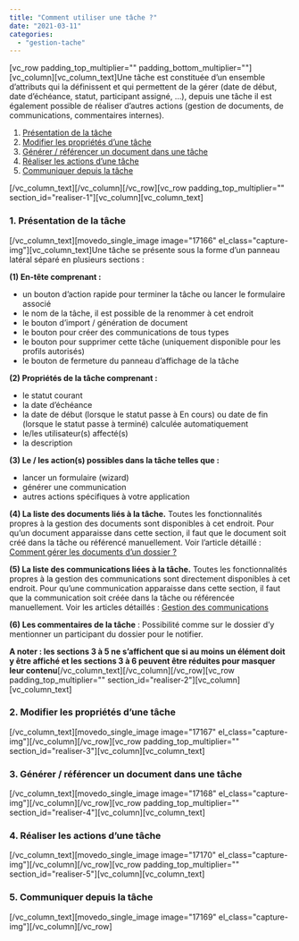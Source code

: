 ```yaml
---
title: "Comment utiliser une tâche ?"
date: "2021-03-11"
categories: 
  - "gestion-tache"
---
```


\[vc\_row padding\_top\_multiplier="" padding\_bottom\_multiplier=""\]\[vc\_column\]\[vc\_column\_text\]Une tâche est constituée d’un ensemble d’attributs qui la définissent et qui permettent de la gérer (date de début, date d’échéance, statut, participant assigné, …), depuis une tâche il est également possible de réaliser d’autres actions (gestion de documents, de communications, commentaires internes).

1. [Présentation de la tâche](#realiser-1)
2. [Modifier les propriétés d’une tâche](#realiser-2)
3. [Générer / référencer un document dans une tâche](#realiser-3)
4. [Réaliser les actions d’une tâche](#realiser-4)
5. [Communiquer depuis la tâche](#realiser-5)

\[/vc\_column\_text\]\[/vc\_column\]\[/vc\_row\]\[vc\_row padding\_top\_multiplier="" section\_id="realiser-1"\]\[vc\_column\]\[vc\_column\_text\]

### **1\. Présentation de la tâche**

\[/vc\_column\_text\]\[movedo\_single\_image image="17166" el\_class="capture-img"\]\[vc\_column\_text\]Une tâche se présente sous la forme d’un panneau latéral séparé en plusieurs sections :

**(1) En-tête comprenant :**

- un bouton d’action rapide pour terminer la tâche ou lancer le formulaire associé
- le nom de la tâche, il est possible de la renommer à cet endroit
- le bouton d’import / génération de document
- le bouton pour créer des communications de tous types
- le bouton pour supprimer cette tâche (uniquement disponible pour les profils autorisés)
- le bouton de fermeture du panneau d’affichage de la tâche

**(2) Propriétés de la tâche comprenant :**

- le statut courant
- la date d’échéance
- la date de début (lorsque le statut passe à En cours) ou date de fin (lorsque le statut passe à terminé) calculée automatiquement
- le/les utilisateur(s) affecté(s)
- la description

**(3) Le / les action(s) possibles dans la tâche telles que :**

- lancer un formulaire (wizard)
- générer une communication
- autres actions spécifiques à votre application

**(4) La liste des documents liés à la tâche.** Toutes les fonctionnalités propres à la gestion des documents sont disponibles à cet endroit. Pour qu’un document apparaisse dans cette section, il faut que le document soit créé dans la tâche ou référencé manuellement. Voir l’article détaillé : [Comment gérer les documents d’un dossier ?](https://learn.iwecloud.com/cat%C3%A9gorie/gestion-documents/)

**(5) La liste des communications liées à la tâche.** Toutes les fonctionnalités propres à la gestion des communications sont directement disponibles à cet endroit. Pour qu’une communication apparaisse dans cette section, il faut que la communication soit créée dans la tâche ou référencée manuellement. Voir les articles détaillés : [Gestion des communications](https://learn.iwecloud.com/cat%C3%A9gorie/gestion-communications/)

**(6) Les commentaires de la tâche** : Possibilité comme sur le dossier d’y mentionner un participant du dossier pour le notifier.

**A noter : les sections 3 à 5 ne s’affichent que si au moins un élément doit y être affiché et les sections 3 à 6 peuvent être réduites pour masquer leur contenu**\[/vc\_column\_text\]\[/vc\_column\]\[/vc\_row\]\[vc\_row padding\_top\_multiplier="" section\_id="realiser-2"\]\[vc\_column\]\[vc\_column\_text\]

### **2\. Modifier les propriétés d’une tâche**

\[/vc\_column\_text\]\[movedo\_single\_image image="17167" el\_class="capture-img"\]\[/vc\_column\]\[/vc\_row\]\[vc\_row padding\_top\_multiplier="" section\_id="realiser-3"\]\[vc\_column\]\[vc\_column\_text\]

### **3\. Générer / référencer un document dans une tâche**

\[/vc\_column\_text\]\[movedo\_single\_image image="17168" el\_class="capture-img"\]\[/vc\_column\]\[/vc\_row\]\[vc\_row padding\_top\_multiplier="" section\_id="realiser-4"\]\[vc\_column\]\[vc\_column\_text\]

### **4\. Réaliser les actions d’une tâche**

\[/vc\_column\_text\]\[movedo\_single\_image image="17170" el\_class="capture-img"\]\[/vc\_column\]\[/vc\_row\]\[vc\_row padding\_top\_multiplier="" section\_id="realiser-5"\]\[vc\_column\]\[vc\_column\_text\]

### **5\. Communiquer depuis la tâche**

\[/vc\_column\_text\]\[movedo\_single\_image image="17169" el\_class="capture-img"\]\[/vc\_column\]\[/vc\_row\]
